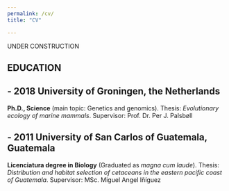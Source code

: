 ```yaml
---
permalink: /cv/
title: "CV"

---
```


UNDER CONSTRUCTION <i class="fas fa-tools"></i>

## EDUCATION

## - 2018	University of Groningen, the Netherlands
  **Ph.D., Science** (main topic: Genetics and genomics).
  Thesis: *Evolutionary ecology of marine mammals*. Supervisor: Prof. Dr. Per J. Palsbøll 

## - 2011	University of San Carlos of Guatemala, Guatemala
  **Licenciatura degree in Biology** (Graduated as *magna cum laude*).
  Thesis: *Distribution and habitat selection of cetaceans in the eastern pacific coast of Guatemala*. Supervisor: MSc. Miguel Angel Iñíguez
